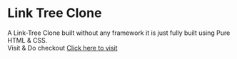 # Link Tree Clone
A Link-Tree Clone built without any framework it is just fully built using Pure HTML &amp; CSS.<br> 
Visit & Do checkout
<a href=https://ankkkyyyy.github.io/Link-TreeClone.github.io/>Click here to visit</a>
